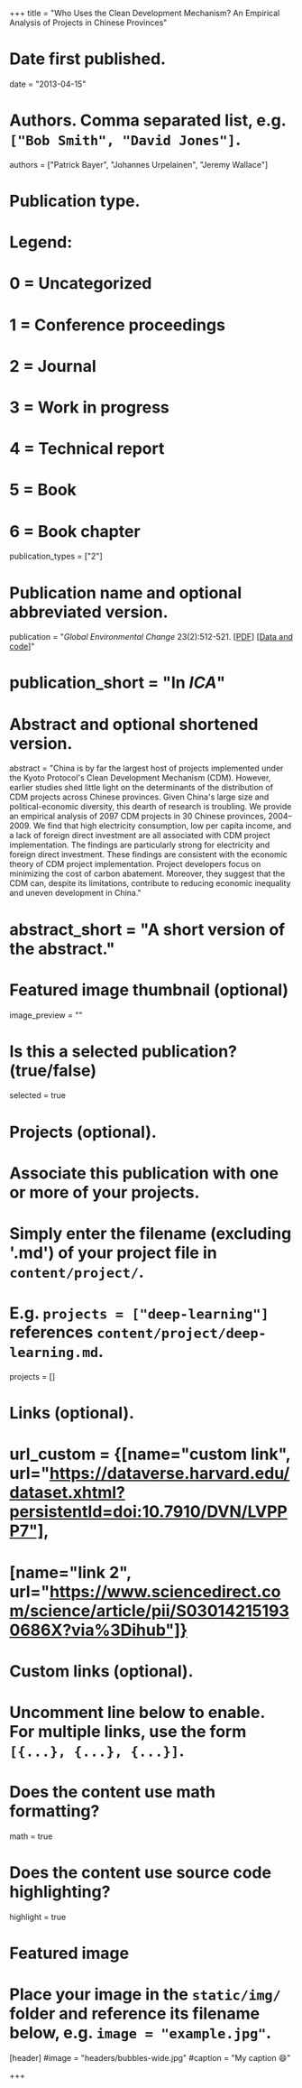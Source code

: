 +++
title = "Who Uses the Clean Development Mechanism? An Empirical Analysis of Projects in Chinese Provinces"

# Date first published.
date = "2013-04-15"

# Authors. Comma separated list, e.g. `["Bob Smith", "David Jones"]`.
authors = ["Patrick Bayer", "Johannes Urpelainen", "Jeremy Wallace"]

# Publication type.
# Legend:
# 0 = Uncategorized
# 1 = Conference proceedings
# 2 = Journal
# 3 = Work in progress
# 4 = Technical report
# 5 = Book
# 6 = Book chapter
publication_types = ["2"]

# Publication name and optional abbreviated version.
publication = "*Global Environmental Change* 23(2):512-521. [[PDF](https://www.sciencedirect.com/science/article/abs/pii/S0959378012001422)] [[Data and code](https://dataverse.harvard.edu/dataset.xhtml?persistentId=doi:10.7910/DVN/DDFRRO)]"
# publication_short = "In *ICA*"

# Abstract and optional shortened version.
abstract = "China is by far the largest host of projects implemented under the Kyoto Protocol's Clean Development Mechanism (CDM). However, earlier studies shed little light on the determinants of the distribution of CDM projects across Chinese provinces. Given China's large size and political-economic diversity, this dearth of research is troubling. We provide an empirical analysis of 2097 CDM projects in 30 Chinese provinces, 2004–2009. We find that high electricity consumption, low per capita income, and a lack of foreign direct investment are all associated with CDM project implementation. The findings are particularly strong for electricity and foreign direct investment. These findings are consistent with the economic theory of CDM project implementation. Project developers focus on minimizing the cost of carbon abatement. Moreover, they suggest that the CDM can, despite its limitations, contribute to reducing economic inequality and uneven development in China."
# abstract_short = "A short version of the abstract."

# Featured image thumbnail (optional)
image_preview = ""

# Is this a selected publication? (true/false)
selected = true

# Projects (optional).
#   Associate this publication with one or more of your projects.
#   Simply enter the filename (excluding '.md') of your project file in `content/project/`.
#   E.g. `projects = ["deep-learning"]` references `content/project/deep-learning.md`.
projects = []

# Links (optional).
# url_custom = {[name="custom link", url="https://dataverse.harvard.edu/dataset.xhtml?persistentId=doi:10.7910/DVN/LVPPP7"],
#             [name="link 2", url="https://www.sciencedirect.com/science/article/pii/S030142151930686X?via%3Dihub"]}


# Custom links (optional).
#   Uncomment line below to enable. For multiple links, use the form `[{...}, {...}, {...}]`.
 


# Does the content use math formatting?
math = true

# Does the content use source code highlighting?
highlight = true

# Featured image
# Place your image in the `static/img/` folder and reference its filename below, e.g. `image = "example.jpg"`.
[header]
#image = "headers/bubbles-wide.jpg"
#caption = "My caption 😄"

+++
